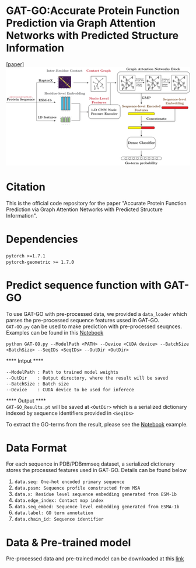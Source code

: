 # GAT-GO:Accurate Protein Function Prediction via Graph Attention Networks with Predicted Structure Information
[[paper]](https://academic.oup.com/bib/advance-article/doi/10.1093/bib/bbab502/6457163)
<img src="images/Fig1.png">
 # Citation
This is the official code repository for the paper "Accurate Protein Function Prediction via Graph Attention Networks with Predicted Structure Information".
# Dependencies
```pytorch >=1.7.1```  
```pytorch-geometric >= 1.7.0```  

# Predict sequence function with GAT-GO
To use GAT-GO with pre-processed data, we provided a ```data_loader``` which parses the pre-processed sequence features ussed in GAT-GO.  
```GAT-GO.py``` can be used to make prediction with pre-processed seuqnces. Examples can be found in this [Notebook](https://github.com/bl-2633/GAT-GO/blob/main/examples/GAT-GO%20examples.ipynb)  
```
python GAT-GO.py --ModelPath <PATH> --Device <CUDA device> --BatchSize <BatchSize> --SeqIDs <SeqIDs> --OutDir <OutDir>
```  
\*\*\*\* Intput \*\*\*\* 
```
--ModelPath : Path to trained model weights
--OutDir    : Output directory, where the result will be saved
--BatchSize : Batch size  
--Device    : CUDA device to be used for inferece
```
\*\*\*\* Output \*\*\*\*  
```GAT-GO_Results.pt``` will be saved at ```<OutDir>``` which is a serialized dictionary indexed by sequence identifiers provided in ```<SeqIDs>```

To extract the GO-terms from the result, please see the [Notebook](https://github.com/bl-2633/GAT-GO/blob/main/examples/GAT-GO%20examples.ipynb) example. 
# Data Format
For each sequence in PDB/PDBmmseq dataset, a serialized dictionary stores the processed features used in GAT-GO. Details can be found below  
1. ```data.seq: One-hot encoded primary sequence```  
2. ```data.pssm: Sequence profile constructed from MSA```
3. ```data.x: Residue level sequence embedding generated from ESM-1b```
4. ```data.edge_index: Contact map index```
5. ```data.seq_embed: Sequence level embedding generated from ESMA-1b```
6. ```data.label: GO term annotation```
7. ```data.chain_id: Sequence identifier```

# Data & Pre-trained model
Pre-processed data and pre-trained model can be downloaded at this [link](https://drive.google.com/drive/folders/1--1zHFqOzB7pZ75G_td_T2e05qfoSlz6?usp=sharing)
